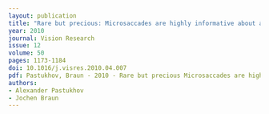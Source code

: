 ```yaml
---
layout: publication
title: "Rare but precious: Microsaccades are highly informative about attentional allocation"
year: 2010
journal: Vision Research
issue: 12
volume: 50
pages: 1173-1184
doi: 10.1016/j.visres.2010.04.007
pdf: Pastukhov, Braun - 2010 - Rare but precious Microsaccades are highly informative about attentional allocation.pdf
authors:
- Alexander Pastukhov
- Jochen Braun
---
```

